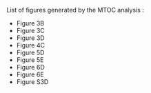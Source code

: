List of figures generated by the MTOC analysis :
- Figure 3B
- Figure 3C
- Figure 3D 
- Figure 4C
- Figure 5D
- Figure 5E
- Figure 6D
- Figure 6E
- Figure S3D

